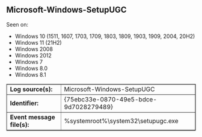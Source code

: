 ## Microsoft-Windows-SetupUGC

Seen on:
* Windows 10 (1511, 1607, 1703, 1709, 1803, 1809, 1903, 1909, 2004, 20H2)
* Windows 11 (21H2)
* Windows 2008
* Windows 2012
* Windows 7
* Windows 8.0
* Windows 8.1

<table border="1" class="docutils">
  <tbody>
    <tr>
      <td><b>Log source(s):</b></td>
      <td>Microsoft-Windows-SetupUGC</td>
    </tr>
    <tr>
      <td><b>Identifier:</b></td>
      <td>{75ebc33e-0870-49e5-bdce-9d7028279489}</td>
    </tr>
    <tr>
      <td><b>Event message file(s):</b></td>
      <td>%systemroot%\system32\setupugc.exe</td>
    </tr>
  </tbody>
</table>

&nbsp;

